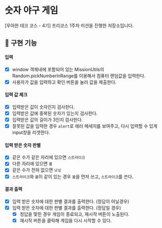 # 숫자 야구 게임

[우아한 테크 코스 - 4기] 프리코스 1주차 미션을 진행한 저장소입니다.

## 🎯 구현 기능

#### 입력

- [x] window 객체내에 포함되어 있는 MissionUtils의 Random.pickNumberInRange를 이용해서 컴퓨터 랜덤값을 입력한다.
- [x] 사용자가 값을 입력하고 확인 버튼을 눌러 값을 제출한다.

#### 입력 값 체크

- [x] 입력받은 값이 숫자인지 검사한다.
- [x] 입력받은 값에 중복된 숫자가 있는지 검사한다.
- [x] 입력받은 값의 길이가 3인지 검사한다.
- [x] 잘못된 값을 입력한 경우 `alert`로 에러 메세지를 보여주고, 다시 입력할 수 있게 input창을 리셋한다.

#### 입력 받은 숫자 판별

- [x] 같은 수가 같은 자리에 있으면 `스트라이크`
- [x] 다른 자리에 있으면 `볼`
- [x] 같은 수가 전혀 없으면 `낫싱`
- [x] `스트라이크`와 `볼`이 같이 있는 경우 `볼`을 먼저 쓰고, `스트라이크`를 쓴다.

#### 결과 출력

- [x] 입력 받은 숫자에 대한 판별 결과를 출력한다. (정답이 아닐경우)
- [x] 입력 받은 숫자에 대한 판별 결과를 출력한다. (정답일 경우)
  - [x] 정답을 맟힌 경우 게임이 종료되고, 재시작 버튼이 노출된다.
  - [x] 재시작 버튼을 클릭해 게임을 다시 시작할 수 있다.
